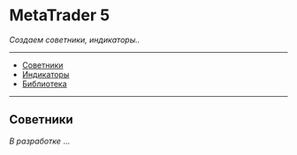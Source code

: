 # MetaTrader 5

_Создаем советники, индикаторы.._

<hr>

* [Советники]()
* [Индикаторы]()
* [Библиотека]()
<hr>

## Советники


 _В разработке_ ...